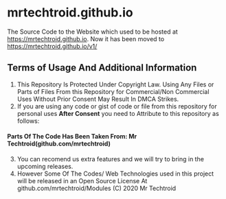 # mrtechtroid.github.io
The Source Code to the Website which used to be hosted at https://mrtechtroid.github.io. Now it has been moved to https://mrtechtroid.github.io/v1/

## Terms of Usage And Additional Information
1. This Repository Is Protected Under Copyright Law. Using Any Files or Parts of Files  From this Repository for Commercial/Non Commercial Uses Without Prior Consent May Result In DMCA Strikes.
2. If you are using any code or gist of code or file from this repository for personal uses **After Consent** you need to Attribute to this repository as follows:  
#### Parts Of The Code Has Been Taken From: Mr Techtroid(github.com/mrtechtroid)
3. You can recomend us extra features and we will try to bring in the upcoming releases. 
4. However Some Of The Codes/ Web Technologies used in this project will be released in an Open Source License At github.com/mrtechtroid/Modules
(C) 2020  Mr Techtroid
